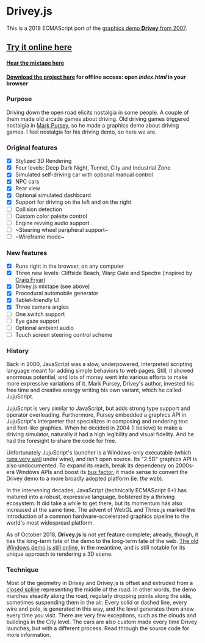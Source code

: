 # Drivey.js

This is a 2018 ECMAScript port of the [graphics demo **Drivey** from 2007](http://drivey.com).

## [Try it online here](https://rezmason.github.io/drivey/)
#### [Hear the mixtape here](https://open.spotify.com/user/rezmason/playlist/4ukrs3cTKjTbLoFcxqssXi?si=0y3WoBw1TMyUzK8F9WMbLw)
#### [Download the project here](https://github.com/Rezmason/drivey/archive/master.zip) for offline access: open *index.html* in your browser

### Purpose

Driving down the open road elicits nostalgia in some people. A couple of them made old arcade games about driving.
Old driving games triggered nostalgia in [Mark Pursey](https://github.com/MarkPursey), so he made a graphics demo about driving games.
I feel nostalgia for his driving demo, so here we are.

### Original features

- [x] Stylized 3D Rendering
- [x] Four levels: Deep Dark Night, Tunnel, City and Industrial Zone
- [x] Simulated self-driving car with optional manual control
- [x] NPC cars
- [x] Rear view
- [x] Optional simulated dashboard
- [x] Support for driving on the left and on the right
- [ ] Collision detection
- [ ] Custom color palette control
- [ ] Engine revving audio support
- [ ] ~Steering wheel peripheral support~
- [ ] ~Wireframe mode~

### New features
- [x] Runs right in the browser, on any computer
- [x] Three new levels: Cliffside Beach, Warp Gate and Spectre (inspired by [Craig Fryar](https://www.youtube.com/watch?v=b0X74Oe80tg))
- [x] Drivey.js mixtape (see above)
- [x] Procedural automobile generator
- [x] Tablet-friendly UI
- [x] Three camera angles
- [ ] One switch support
- [ ] Eye gaze support
- [ ] Optional ambient audio
- [ ] Touch screen steering control scheme

### History

Back in 2000, JavaScript was a slow, underpowered, interpreted scripting language meant for adding simple behaviors to web pages. Still, it showed enormous potential, and lots of money went into various efforts to make more expressive variations of it. Mark Pursey, Drivey's author, invested his free time and creative energy writing his own variant, which he called JujuScript.

JujuScript is very similar to JavaScript, but adds strong type support and operator overloading. Furthermore, Pursey embedded a graphics API in JujuScript's interpreter that specializes in composing and rendering text and font-like graphics. When he decided in 2004 (I believe) to make a driving simulator, naturally it had a high legibility and visual fidelity. And he had the foresight to share the code for free.

Unfortunately JujuScript's launcher is a Windows-only executable (which [runs very well](https://appdb.winehq.org/objectManager.php?sClass=application&iId=8828) under wine), and isn't open source. Its "2.5D" graphics API is also undocumented. To expand its reach, break its dependency on 2000s-era Windows APIs and boost its [bus factor](https://en.wikipedia.org/wiki/Bus_factor), it made sense to convert the Drivey demo to a more broadly adopted platform (ie. *the web*).

In the intervening decades, JavaScript (technically ECMAScript 6+) has matured into a robust, expressive language, bolstered by a thriving ecosystem. It did take a while to get there, but its momentum has also increased at the same time. The advent of WebGL and Three.js marked the introduction of a common hardware-accelerated graphics pipeline to the world's most widespread platform.

As of October 2018, **Drivey.js** is not yet feature complete; already, though, it ties the long-term fate of the demo to the long-term fate of the web. [The old Windows demo is still online](http://drivey.com), in the meantime, and is still notable for its unique approach to rendering a 3D scene.

### Technique

Most of the geometry in Drivey and Drivey.js is offset and extruded from a [closed spline](https://threejs.org/docs/#api/en/extras/curves/CatmullRomCurve3) representing the middle of the road. In other words, the demo marches steadily along the road, regularly dropping points along the side, sometimes suspending them in the air. Every solid or dashed line, every wire and pole, is generated in this way, and the level generates them anew every time you visit. There are very few exceptions, such as the clouds and buildings in the City level. The cars are also custom made every time Drivey launches, but with a different process. Read through the source code for more information.
